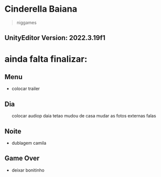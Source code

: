 # Cinderella Baiana
> niggames
## UnityEditor Version: 2022.3.19f1


<h1> ainda falta finalizar: </h1>

<h2> Menu </h2>
<ul>
    <li>colocar trailer</li>    
</ul>    

<h2> Dia </h2>
<ul>
    colocar audiop daia tetao mudou de casa
    mudar as fotos externas
    falas
</ul>

<h2> Noite </h2>
<ul>
    <li>dublagem camila</li>
</ul>

<h2> Game Over </h2>
<ul>
    <li>deixar bonitinho</li>
</ul>
